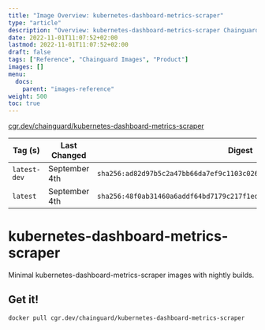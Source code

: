```yaml
---
title: "Image Overview: kubernetes-dashboard-metrics-scraper"
type: "article"
description: "Overview: kubernetes-dashboard-metrics-scraper Chainguard Image"
date: 2022-11-01T11:07:52+02:00
lastmod: 2022-11-01T11:07:52+02:00
draft: false
tags: ["Reference", "Chainguard Images", "Product"]
images: []
menu:
  docs:
    parent: "images-reference"
weight: 500
toc: true
---
```


[cgr.dev/chainguard/kubernetes-dashboard-metrics-scraper](https://github.com/chainguard-images/images/tree/main/images/kubernetes-dashboard-metrics-scraper)

| Tag (s)       | Last Changed  | Digest                                                                    |
|---------------|---------------|---------------------------------------------------------------------------|
|  `latest-dev` | September 4th | `sha256:ad82d97b5c2a47bb66da7ef9c1103c026eadd5d72946fb829db89d838a8f89e4` |
|  `latest`     | September 4th | `sha256:48f0ab31460a6addf64bd7179c217f1ed39a2545f2fb46c59aa83ed79c9274d7` |

# kubernetes-dashboard-metrics-scraper

Minimal kubernetes-dashboard-metrics-scraper images with nightly builds.

## Get it!

```shell
docker pull cgr.dev/chainguard/kubernetes-dashboard-metrics-scraper
```
